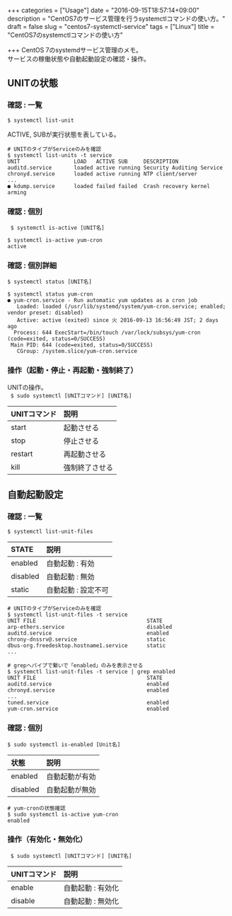 +++
categories = ["Usage"]
date = "2016-09-15T18:57:14+09:00"
description = "CentOS7のサービス管理を行うsystemctlコマンドの使い方。"
draft = false
slug = "centos7-systemctl-service"
tags = ["Linux"]
title = "CentOS7のsystemctlコマンドの使い方"

+++
CentOS 7のsystemdサービス管理のメモ。  
サービスの稼働状態や自動起動設定の確認・操作。　　


## UNITの状態
### 確認 : 一覧
` $ systemctl list-unit `

ACTIVE, SUBが実行状態を表している。  
```@bash
# UNITのタイプがServiceのみを確認
$ systemctl list-units -t service
UNIT                 LOAD   ACTIVE SUB     DESCRIPTION
auditd.service       loaded active running Security Auditing Service
chronyd.service      loaded active running NTP client/server
...
● kdump.service      loaded failed failed  Crash recovery kernel arming
```

### 確認 : 個別
` $ systemctl is-active [UNIT名]`

```@bash
$ systemctl is-active yum-cron
active
```

### 確認 : 個別詳細
` $ systemctl status [UNIT名] `

```@bash
$ systemctl status yum-cron
● yum-cron.service - Run automatic yum updates as a cron job
   Loaded: loaded (/usr/lib/systemd/system/yum-cron.service; enabled; vendor preset: disabled)
   Active: active (exited) since 火 2016-09-13 16:56:49 JST; 2 days ago
  Process: 644 ExecStart=/bin/touch /var/lock/subsys/yum-cron (code=exited, status=0/SUCCESS)
 Main PID: 644 (code=exited, status=0/SUCCESS)
   CGroup: /system.slice/yum-cron.service
```

### 操作（起動・停止・再起動・強制終了）
UNITの操作。  
` $ sudo systemctl [UNITコマンド] [UNIT名]`

| UNITコマンド | 説明           |
|:-------------|:---------------|
| start        | 起動させる     |
| stop         | 停止させる     |
| restart      | 再起動させる   |
| kill         | 強制終了させる |



## 自動起動設定
### 確認 : 一覧
` $ systemctl list-unit-files `

| STATE    | 説明                |
|:---------|:--------------------|
| enabled  | 自動起動 : 有効     |
| disabled | 自動起動 : 無効     |
| static   | 自動起動 : 設定不可 |

```@bash
# UNITのタイプがServiceのみを確認
$ systemctl list-unit-files -t service
UNIT FILE                                   STATE
arp-ethers.service                          disabled
auditd.service                              enabled
chrony-dnssrv@.service                      static
dbus-org.freedesktop.hostname1.service      static
...

# grepへパイプで繋いで「enabled」のみを表示させる
$ systemctl list-unit-files -t service | grep enabled
UNIT FILE                                   STATE
auditd.service                              enabled
chronyd.service                             enabled
...
tuned.service                               enabled
yum-cron.service                            enabled
```

### 確認 : 個別
` $ sudo systemctl is-enabled [Unit名] `

| 状態     | 説明           |
|:---------|:---------------|
| enabled  | 自動起動が有効 |
| disabled | 自動起動が無効 |

```@bash
# yum-cronの状態確認
$ sudo systemctl is-active yum-cron
enabled
```

### 操作（有効化・無効化）
` $ sudo systemctl [UNITコマンド] [UNIT名]`

| UNITコマンド | 説明              |
|:-------------|:------------------|
| enable       | 自動起動 : 有効化 |
| disable      | 自動起動 : 無効化 |
